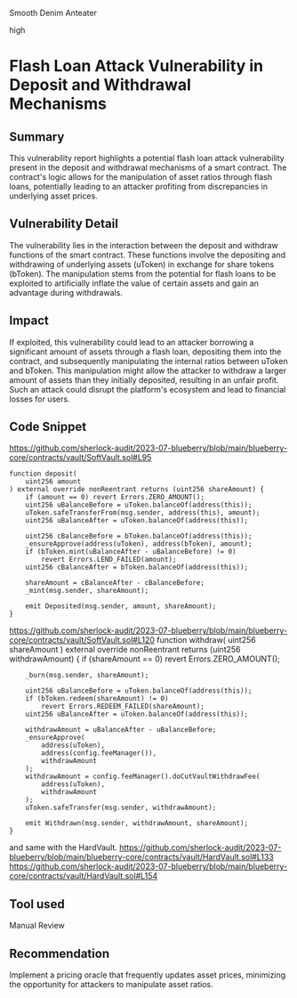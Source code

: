 Smooth Denim Anteater

high

# Flash Loan Attack Vulnerability in Deposit and Withdrawal Mechanisms
## Summary
This vulnerability report highlights a potential flash loan attack vulnerability present in the deposit and withdrawal mechanisms of a smart contract. The contract's logic allows for the manipulation of asset ratios through flash loans, potentially leading to an attacker profiting from discrepancies in underlying asset prices.

## Vulnerability Detail
The vulnerability lies in the interaction between the deposit and withdraw functions of the smart contract. These functions involve the depositing and withdrawing of underlying assets (uToken) in exchange for share tokens (bToken). The manipulation stems from the potential for flash loans to be exploited to artificially inflate the value of certain assets and gain an advantage during withdrawals.

## Impact
If exploited, this vulnerability could lead to an attacker borrowing a significant amount of assets through a flash loan, depositing them into the contract, and subsequently manipulating the internal ratios between uToken and bToken. This manipulation might allow the attacker to withdraw a larger amount of assets than they initially deposited, resulting in an unfair profit. Such an attack could disrupt the platform's ecosystem and lead to financial losses for users.

## Code Snippet
https://github.com/sherlock-audit/2023-07-blueberry/blob/main/blueberry-core/contracts/vault/SoftVault.sol#L95

    function deposit(
        uint256 amount
    ) external override nonReentrant returns (uint256 shareAmount) {
        if (amount == 0) revert Errors.ZERO_AMOUNT();
        uint256 uBalanceBefore = uToken.balanceOf(address(this));
        uToken.safeTransferFrom(msg.sender, address(this), amount);
        uint256 uBalanceAfter = uToken.balanceOf(address(this));

        uint256 cBalanceBefore = bToken.balanceOf(address(this));
        _ensureApprove(address(uToken), address(bToken), amount);
        if (bToken.mint(uBalanceAfter - uBalanceBefore) != 0)
            revert Errors.LEND_FAILED(amount);
        uint256 cBalanceAfter = bToken.balanceOf(address(this));

        shareAmount = cBalanceAfter - cBalanceBefore;
        _mint(msg.sender, shareAmount);

        emit Deposited(msg.sender, amount, shareAmount);
    }
https://github.com/sherlock-audit/2023-07-blueberry/blob/main/blueberry-core/contracts/vault/SoftVault.sol#L120
    function withdraw(
        uint256 shareAmount
    ) external override nonReentrant returns (uint256 withdrawAmount) {
        if (shareAmount == 0) revert Errors.ZERO_AMOUNT();

        _burn(msg.sender, shareAmount);

        uint256 uBalanceBefore = uToken.balanceOf(address(this));
        if (bToken.redeem(shareAmount) != 0)
            revert Errors.REDEEM_FAILED(shareAmount);
        uint256 uBalanceAfter = uToken.balanceOf(address(this));

        withdrawAmount = uBalanceAfter - uBalanceBefore;
        _ensureApprove(
            address(uToken),
            address(config.feeManager()),
            withdrawAmount
        );
        withdrawAmount = config.feeManager().doCutVaultWithdrawFee(
            address(uToken),
            withdrawAmount
        );
        uToken.safeTransfer(msg.sender, withdrawAmount);

        emit Withdrawn(msg.sender, withdrawAmount, shareAmount);
    }

and same with the HardVault.
https://github.com/sherlock-audit/2023-07-blueberry/blob/main/blueberry-core/contracts/vault/HardVault.sol#L133
https://github.com/sherlock-audit/2023-07-blueberry/blob/main/blueberry-core/contracts/vault/HardVault.sol#L154

## Tool used
Manual Review

## Recommendation
Implement a pricing oracle that frequently updates asset prices, minimizing the opportunity for attackers to manipulate asset ratios.